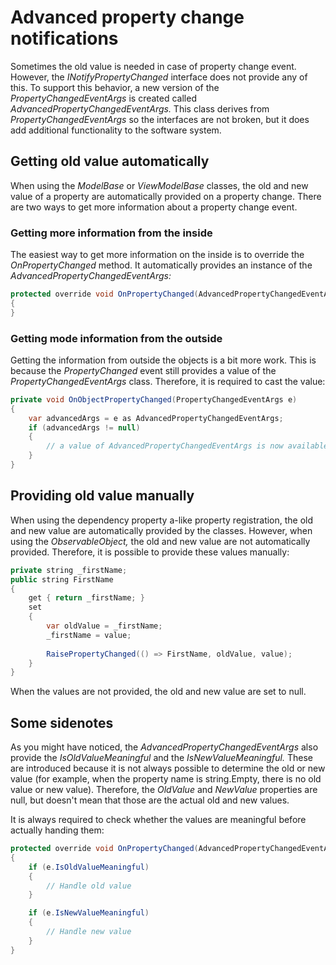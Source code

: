 # Advanced property change notifications

Sometimes the old value is needed in case of property change event. However, the *INotifyPropertyChanged* interface does not provide any of this. To support this behavior, a new version of the *PropertyChangedEventArgs* is created called *AdvancedPropertyChangedEventArgs.* This class derives from *PropertyChangedEventArgs* so the interfaces are not broken, but it does add additional functionality to the software system.

## Getting old value automatically

When using the *ModelBase* or *ViewModelBase* classes, the old and new value of a property are automatically provided on a property change. There are two ways to get more information about a property change event.

### Getting more information from the inside

The easiest way to get more information on the inside is to override the *OnPropertyChanged* method. It automatically provides an instance of the *AdvancedPropertyChangedEventArgs:*

``` {.java data-syntaxhighlighter-params="brush: java; gutter: false; theme: Confluence" data-theme="Confluence" style="brush: java; gutter: false; theme: Confluence"}
protected override void OnPropertyChanged(AdvancedPropertyChangedEventArgs e)
{
}
```

### Getting mode information from the outside

Getting the information from outside the objects is a bit more work. This is because the *PropertyChanged* event still provides a value of the *PropertyChangedEventArgs* class. Therefore, it is required to cast the value:

``` {.java data-syntaxhighlighter-params="brush: java; gutter: false; theme: Confluence" data-theme="Confluence" style="brush: java; gutter: false; theme: Confluence"}
private void OnObjectPropertyChanged(PropertyChangedEventArgs e)
{
    var advancedArgs = e as AdvancedPropertyChangedEventArgs;
    if (advancedArgs != null)
    {
        // a value of AdvancedPropertyChangedEventArgs is now available
    }
}
```

## Providing old value manually

When using the dependency property a-like property registration, the old and new value are automatically provided by the classes. However, when using the *ObservableObject,* the old and new value are not automatically provided. Therefore, it is possible to provide these values manually:

``` {.java data-syntaxhighlighter-params="brush: java; gutter: false; theme: Confluence" data-theme="Confluence" style="brush: java; gutter: false; theme: Confluence"}
private string _firstName;
public string FirstName
{
    get { return _firstName; }
    set 
    { 
        var oldValue = _firstName;
        _firstName = value;
        
        RaisePropertyChanged(() => FirstName, oldValue, value);
    }
}
```

When the values are not provided, the old and new value are set to null.

## Some sidenotes

As you might have noticed, the *AdvancedPropertyChangedEventArgs* also provide the *IsOldValueMeaningful* and the *IsNewValueMeaningful.* These are introduced because it is not always possible to determine the old or new value (for example, when the property name is string.Empty, there is no old value or new value). Therefore, the *OldValue* and *NewValue* properties are null, but doesn't mean that those are the actual old and new values.

It is always required to check whether the values are meaningful before actually handing them:

``` {.java data-syntaxhighlighter-params="brush: java; gutter: false; theme: Confluence" data-theme="Confluence" style="brush: java; gutter: false; theme: Confluence"}
protected override void OnPropertyChanged(AdvancedPropertyChangedEventArgs e)
{
    if (e.IsOldValueMeaningful)
    {
        // Handle old value
    }

    if (e.IsNewValueMeaningful)
    {
        // Handle new value
    }
}
```
